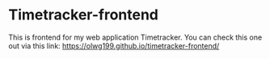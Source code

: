 # Timetracker-frontend

This is frontend for my web application Timetracker. You can check this one out via this link: https://olwg199.github.io/timetracker-frontend/
